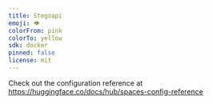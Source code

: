 ```yaml
---
title: Stegoapi
emoji: 👁
colorFrom: pink
colorTo: yellow
sdk: docker
pinned: false
license: mit
---
```


Check out the configuration reference at https://huggingface.co/docs/hub/spaces-config-reference
